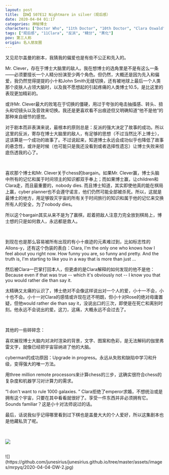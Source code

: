```yaml
---
layout: post
title: 【DW】S07E12 Nightmare in silver（观后感）
date: 2020-04-04 01:17
categories: 神秘博士
characters: ["Doctor Who", "11th Doctor", "10th Doctor", "Clara Oswald"]
tags: ["观后感", "11Clara", "反派", "精分", "黑化"]
pov: 第三人称
origin: 名人朋友圈
---
```


又见尼尔盖曼的剧本，我猜我的偏爱也是有些不公正和先入的。

Mr. Clever，存在于博士大脑里的敌人。我在想博士的选角里是不是有这么一条——必须要擅长一个人精分扮演至少两个角色。但仍然，大概还是因为先入和偏爱，我仍然觉得提提的小十和John Smith无缝切换，还有被地球上最后一个人类那个皮肤人占领大脑时，以及我不愿想起的引起疼痛的人类博士10.5，是比这里的表现更加精彩的。

或许Mr. Clever最大的败笔在于切换的僵硬，用过于夸张的电击抽搐感、转头、扭头和切镜头以及音效来切换。我还是更喜欢看不出痕迹但又明确知道“他不是他”的那种来自细节的感觉。

对于剧本而非表演来说，最根本的原则总是：反派的强大决定了故事的成功。所以这里的反派，寄存在博士大脑里的敌人，有足够的思想（不过当然比不上博士），这该算是一个成功的故事了。不过说起来，知道博士永远会成功似乎也降低了故事的悬念性，或许是时候（也可能只是我还没看到或者选择性遗忘）让博士失败来彻底伤透我的心了。

<br>

喜欢那个博士和Mr. Clever关于chess的bargain。如果Mr. Clever赢，博士头脑中所有的记忆和属于时间领主的知识都双手奉上；而如果博士赢，让children和Clara走，而且最重要的，nobody dies. 而且博士知道，其实即使他真的能在棋局上赢，cyber planner也不会遵守诺言，他们仍然可能全部被杀死。所以，这就是最博士的地方，用足够毁灭宇宙的所有关于时间旅行的知识和属于他的记忆来交换所有人的安全，为了nobody dies。

所以这个bargain其实从来不是为了赢棋，趁着把敌人注意力完全放到棋局上，博士想的只是如何救人，永远都是救人。

<br>

到现在也是那么容易被所有出现的有小十痕迹的元素难过到，比如标志性的Allons-y，还有这个伪装的表白：Clara, I'm the only one who knows how I feel about you right now. How funny you are, so funny and pretty. And the truth is, I'm starting to like you in a way that is more than just ...

然后被Clara一巴掌打回本人，但更虐的是Clara解释的如何发现的他不是他：Because even if that was true -- which it's obviously not -- I know you that you would rather die than say it.

太精确又太痛的认识了，博士绝对不会像这样说出对一个人的爱，小十一不会，小十也不会。小十一对Clara的感情或许现在还不明朗，但小十对Rose的绝对毋庸置疑，但他would rather die than say it，没说出口的三次，即使是在死亡和离别时刻。他永远不会说出的爱。这刀，这痛，大概永远不会过去了。

<br>

其他的一些碎碎念：

喜欢展现博士大脑内对决时渲染的背景，文字、图案和色彩，是无法解码的伽里弗雷文字，就像已经把宇宙容纳进了他的大脑。

cyberman的成功原因：Upgrade in progress。永远从失败和缺陷中学习和升级，变得强大的唯一方法。

用three million remote processors来计算chess的三步，这确实很符合chess的复杂度和机器学习对计算力的需求。

“I don't want to rule 1000 galaxies. ” Clara拒绝了emperor求婚，不想统治或是拥有这个宇宙，只要在其中看看就很好了。享受一件东西并非必须拥有它。Sounds familiar？这是小十对法师说过的话。

最后，话说我似乎记得哪里看到过下棋也是盖曼大大的个人爱好，所以这集剧本也是他藏私货了呢。

<br><br>
![](https://github.com/junesirius/junesirius.github.io/tree/master/assets/images/mrpyq/2020-04-04-DW-1.jpg)

<br>
![](https://github.com/junesirius/junesirius.github.io/tree/master/assets/images/mrpyq/2020-04-04-DW-2.jpg)
